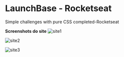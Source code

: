 # LaunchBase - Rocketseat
Simple challenges with pure CSS completed-Rocketseat

**Screenshots do site**
![site1](https://user-images.githubusercontent.com/68708850/88511360-0c467700-cfbb-11ea-88bd-fcedb1963379.png)


![site2](https://user-images.githubusercontent.com/68708850/88511367-0e103a80-cfbb-11ea-8a16-e945e5ea56f5.png)


![site3](https://user-images.githubusercontent.com/68708850/88511369-0ea8d100-cfbb-11ea-9b25-5f9395a14257.png)
